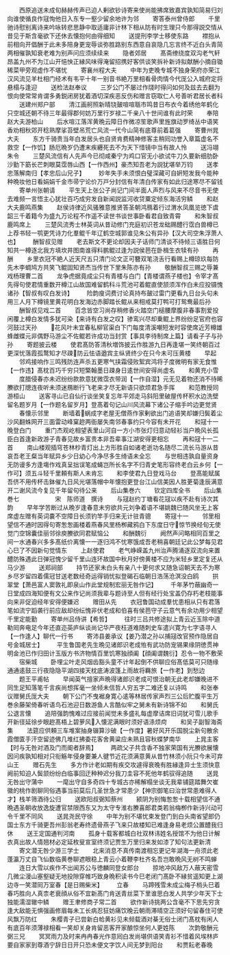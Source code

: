 <!-- { "loadSidebar": true } -->
　　西原追送未成旬赫赫传声已迫人剰欲钞诗寄来使尚能拂席致嘉宾孰知简易归刘向谁使循良作冦恂他日入东专一壑少留余地许为邻
　　寄答泰州曾侍郎
　　千里驰诗慰别离诗来吟咏转悲思静中取适庸非计林下相从防有时生理只今那得説交情从昔见于斯含毫欲下还休去懐抱何由得细知
　　送提刑李学士移使东路
　　襟抱从前相向开倡酬于此未多陪身更宠辱谈弥胜路别东西意自哀隐几忘言终不近白头青简两相催孰知衰老难为别声问应须续续来
　　隐者郊居
　　髙斋缭绕度双沟老气轩昂盖九州不为江山开悒怏正縁风味得淹留招携好客供谈笑拆补新诗拟献酬小摘自锄稀菜甲旁观虚作不堪忧
　　寄襄州程大夫
　　中年为吏晚专城不独身荣府亦荣江汉风流见羊杜相门经术有韦平十年一别音书絶万里相看骨肉情今代厐公入城府定将悬榻与逢迎
　　送检法赵奉议
　　三岁公门不屡过作牋时得问如何及兹去去翻为恨向使常常肯谓多勇鋭闭房犹着酒切深疾恶反伤和赠言窃取仁人号善听君居长者科
　　送建州郑户部
　　清江画舸照新晴铙皷喧喧聒市鸣昔日布衣今着绣他年鹤化只空城还朝不待三年最得郡何妨万里行岁禄二千亲八十世间谁有此时荣
　　奉陪赵大夫游柏山
　　后水喧江落浑黄晩云障日作微凉笙歌声里旌旗动罗绮丛中语笑香劝相秋郊开稔熟摩挲苔壁吊荒亡风流一代今山简有底尊前着葛强
　　寄曹州晁大夫
　　东方千骑贵当年白发居头也自贤肯费精神修客主稍囘功誉入章篇虚名不救空【一作饥】肠厄晩岁仍遭末疾纒死去不为天下惜镜中当有故人怜
　　送冯翊朱令
　　三楚风流信有人先声今已彻咸秦宁为鸡口官无小欲试牛刀久要新细肋卧沙勤下筯长芒刺眼莫霑唇山西【一作西州】豪杰知吾老为説犹堪举万钧
　　送孝忠落解南归【孝忠后山兄子】
　　妙年失手未须恨白璧深藏可自姸短发我今能种种晩妆他日看娟娟千金市帚宁论价万戸分封信有年清白传家有如此归途寒尽不留钱
　　寄单州张朝请
　　平生天上张公子尚记门间半面人声烈与风来不尽音书无使去难频一言悟主心犹壮百巧成穷发自新闻説监河收贷粟定倾东海活穷鳞
　　和赵大夫鹿鸣燕集
　　赵侯诗律近风骚雅意推贤答圣朝鸿鴈着行过渭水凤凰览徳下虞韶三千着籍今为盛九万论程不作遥不读世书谈世事卧看君自致青霄
　　和朱智叔鹿鸣席上
　　三楚风流秀士林英词从昔动修门充庭初识苍龙础赐醴行霑白兽樽已上荐书轻一鹗更凭诗力化羣鲲千年辽鹤空城郭谁见朱公有异孙【汉大司空朱浮萧人也】
　　酬智叔见赠
　　老去斯文不更论却因夫子话师门清谈不待倾三语胜日何知共一樽逐北我方填坎井图南谁得料鹏鲲过逢为説侯芭在卧楫生衣犊有孙
　　再酬
　　乡里衣冠不絶人近天尺五只清门论文正可簪双笔浇舌行看赐上樽琼玖每防先木李蜩鸠方共笑飞鲲固知贤杰当传世下里朱陈亦有孙
　　敬酬智叔三赐之辱兼戏杨理曹二首
　　龙争虎据竟成尘只有青楼与白门【青楼谓燕子楼也】令宰才髙先得句使君情重数开樽江山故国难留鹤科斗荒池可着鲲直使颔须浑作白未应投镊愧诸孙【智叔有叹白发诗】
　　险韵廋词费讨论真持布皷过雷门更看九日台头句未用三人月下樽镜里黄花明白发海边赤脚踏长鲲从来相戒莫打鸭可打鸳鸯最后孙
　　酬智叔见戏二首
　　百念皆空习尚存稍修香火踏空门槌腰摩腹非春事割爱投闲覆上樽白发情多犹可染【来诗有白发之叹】骖鸾兴尽却乗鲲上界纷纷足官府也容河鼓过天孙
　　花风叶未宜春私柳官渠白下门每度清溪嘲短发时容使席近芳樽雄蜂雌蝶元非偶野马游尘不佐鲲若许成功当封赏【事具李待制席上篇】请看子子与孙孙
　　寄题披云楼
　　使君髙防答清秋増饰披云作胜游九日再逢堪一笑终朝百过更深忧落霞孤鹜知才尽疎防云怯语遒宾主纵贤终少在只今未可压黄楼
　　早起
　　邻鸡接响作三鸣残防连声杀五更寒气挟霜侵败絮宾鸿将子度微明有家无食惟【一作违】髙枕百巧千穷只短檠翰墨日疎身日逺世间安得尚虚名
　　和黄充小雪
　　度腊侵春亦未迟纷纷款款意犹微霑衣带润【一作自湿】元无见着物还消不待晞賸欲打牕连夜听未须迷鴈断行飞老来才尽无新语只欲烦君急手挥
　　和范教授同游桓山
　　送客寻山已自仙行谈坐笑复忘年平郊走马斜阳里破屋传杯积水边洗壁留名题岁月【一作题名留岁月】登髙着句记山川风流幕下诸公子缩手吟边更觉贤
　　春懐示邻里
　　断墙着蜗成字老屋无僧燕作家剰欲出门追语笑却嫌归鬓着尘沙风翻蛛网开三面雷动峰窠趂两衙屡失南邻春事约只今容有未开花
　　和冦十一晚登白门
　　重门杰观屹相望表里山河自一方小市张灯归意动轻衫当户晩风长孤臣白首逢新政游子青春见故乡富贵本非吾辈事江湖安得更相忘
　　再和冦十一二首
　　南山楼观插穹苍林杪青灯出上方形胜自如诸老逝功名随尽二流长马游从昔哀吾老王粲当年赋异乡少日幼心今净尽多生绮语未全忘
　　与世相违孰自量资身无防谩多方逢塲作戏真呈拙误笔成蝇岂所长名字不归青史笔形容终老白云乡何【一作可】须五斗轻千里頼有斯人未肯忘
　　和李使君九日登戏马台
　　登髙能赋属吾侪不用传杯击鉢催九日风光堪落帽中年懐抱更登台江山信美因人胜茰菊逢辰满意开二谢风流今复见千年留句待公来
　　后山集巻六
　　钦定四库全书
　　后山集巻七　　　　　　宋　陈师道　撰诗
　　与冦赵约丁塘看花冦以疾不赴有诗次其韵
　　早年学苦断过从晩岁逢春意未穷欲共元刘争着语不堪姚魏已随风坐无上客席虚左赠有英词嚢不空障日长须钓竿手归来无计驻青骢
　　寄冦十一
　　邻里相望信不通时因得句寄怱怱画楼着燕春风里杨栁藏鸦白下东度日守惊节换经旬无使觉门空锦囊佳丽邻徐庾賸欲同君赋恼公
　　和酬魏衍
　　阙然声问略相同百里之间一水通春兴多多髙纸价离懐一一逐归鸿不忧寒饿成吾老稍喜朝廷记此公梦每见君心巳了不因新句觉情东
　　上赵使君
　　老气峥嵘盖九州治声腾涌逐双流向来置醴防殊遇此日弹冠愧少留千里山连环故国中秋月好傍黄楼不应为米轻乡里定复还从马少游
　　送郑祠部
　　持节还家未白头有亲八十更何求又随急诏朝天去不为寒乡尽岁留四着儒冠甘送老数经奇运得销忧拟登碣石临朝日浩荡沧溟没白鸥
　　拱翠堂【萧邑富人窦敦礼即泉山作此堂规制宏丽无咎作记】
　　千年茅竹蔽幽奇一日堂成四海知便有文公来作记尚须我辈与题诗至人但有经行处宝盖仍存朽老枝能事向来非促迫经年安得便嫌迟
　　赠田从先
　　衣冠鲁国动成羣忧患相从只有君落笔如流宁蹈袭行前应敌却纷纭愧非伏老成和伯喜有侯芭守子云意气有余功用少相望千里定能勤
　　寄单州吕侍讲【希哲】
　　往时三吕共修途拟上青云近玉除中道勒囘奔电足今年还直迩英庐纵谈尚记华严夜枉道难随刺史车遣兴寛为七字语寻人【一作逢人】聊代一行书
　　寄沛县姜承议【姜乃潜之孙以捕冦改官预作隐居自号金城居士】
　　平生鲁国老先生晩见诸郎识老成恠有武功防宠锡果缘阴徳贯神明金池已作归田计玉版方书济物情百里饥寒独顔阖【顔阖谓魏衍】忍令一物不敷荣
　　宿柴城
　　卧埋尘叶走风烟齿豁头童不计年起倒不供聊应俗髙低莫可只随缘通通逺鼓三行夜隐隐平湖四接天枕底涛波篷上雨故将羇旅【一作老】到愁边
　　题王平甫帖
　　早闻英气擅家声晩得诸郎识老成可恨治朝无此老却嫌晚进不同生足知落笔千言疾尚想挥毫一坐倾未信哲人穷五字二难还复以诗鸣
　　和张奉议赠舅氏厐大夫
　　朝下公门不曳裾身寛心逺等林居传家声烈三公后贮腹平生万巻余藤架倚春听语鸟石池迎日数游鱼人言酷似牢之舅未有新诗锦不如
　　和舅氏公退言懐
　　追陪强韵愧难过应接前闻觉未多盛礼每虚摩诘席旧词犹可雪儿歌手开新径延徐步眼趂髙梧上碧萝风入懐泥满眼时须好语涤烦疴
　　和吴子副智海斋集
　　法筵应供頼三车堆案抽身辍算沙破【一作度】暑好风开乐国脱尘新句散余霞僧匳手汗空留迹佛几堆红拂委花客舍黄粱应未熟且容秋蝶梦南华
　　上晁主客【时与无咎对酒及门而阍者辞焉】
　　两疏父子共含香不独家荣国有光賸欲展懐因问疾孰知相对只衔觞年侵身要兼人徤节近花须满意黄从昔竹林须小阮只今未可弃山王
　　赠石先生
　　多方作计老如期有疾交攻遽得衰晚有胜縁逢异士生须快意阙前知迫人鬓颔纷纷白临事回迂种种迟分我刀圭容不死他年鹤驭得追随
　　送晁无咎出守蒲中
　　一麾出守自多奇四十专城古亦稀解榻坐谈无我辈铺筵踏舞欠崔徽的桃作剧聊同俗遇事当前莫后几圣世急才常患少【神宗御笔曰治世常患难得人才】栈羊筛酒待公归
　　送欧阳叔弼知蔡州
　　颍阴为别悔怱怱十载相望信不通晩遇圣朝收放逸旋遭官禁限西东又为太守专淮右賸喜郎君类若翁梅栁作新诗兴动可令千里不同风
　　送晁尧民守徐
　　中年为别不堪忧束发登门到白头南省望郎仍国士东方千骑更吾州彭翁老寿终遗骨燕子飞来只故楼知已难逢身易老烦公置醴我归休
　　送王定国通判河南
　　孤身十载客都城白社双林讳姓名授馆不为他日计解衣真出故人情翘材必定延枚叟宣室终须记贾生万里归来发如漆了知句法更新清
　　寄文潜无咎少游三学士
　　北来消息不真传南渡相忘更记年湖海一舟须此老蓬瀛万丈自飞仙数临黄巻聊遮眼稳上青云小着鞭李杜齐名吾岂敢晩风无树不鸣蝉
　　连日大雪以疾作不出闻苏公与徳麟同登女郎台
　　掠地冲风敌万人蔽天密雪几微尘漫山塞壑疑无地投隙穿帷巧致身晩积读书今巳老闭门髙卧不縁贫遥知更上湖边寺一笑潜囘万室春【是日赐柴米】
　　立春
　　马蹄残雪未成尘梅子梢头巳着春巧胜向人真柰老衰顔从俗不宜新髙门肯送青丝菜下里谁思白发人共学少年天下士独能濡湿辙中鳞
　　赠王聿修商子常二首
　　欲作新诗挑两公含毫不下思先穷贪逢大敌能无惧强画修眉每未工长病忍狂妨痛饮晚云朝雨滞晴空正须好句留春住可使风飘万防红
　　朱樱青子已尝新白帢黄衫见未频载酒对棊无俗士闭门髙枕有闲人有底百年须薄禄相看一笑却关身肯留恶客开家酿惊坐何人更姓陈
　　次韵敬酬元弼三兄
　　冥冥雨力及时来冉冉春光作意囘白发尚堪供语笑青衫不惜着风埃林庐要自家家到尊酒宁辞日日开只恐未便文字饮人间无梦到阳台
　　和贾耘老春晚
